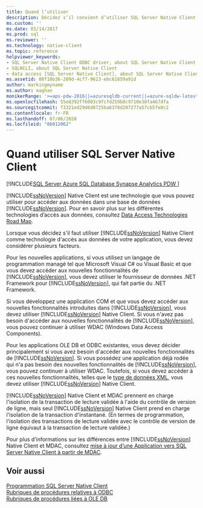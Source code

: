 ```yaml
---
title: Quand l’utiliser
description: Décidez s’il convient d’utiliser SQL Server Native Client, qui est l’une des nombreuses technologies que vous pouvez utiliser pour accéder aux données d’une base de données SQL Server.
ms.custom: ''
ms.date: 03/14/2017
ms.prod: sql
ms.reviewer: ''
ms.technology: native-client
ms.topic: reference
helpviewer_keywords:
- SQL Server Native Client ODBC driver, about SQL Server Native Client ODBC driver
- SQLNCLI, about SQL Server Native Client
- data access [SQL Server Native Client], about SQL Server Native Client
ms.assetid: 08f18b36-209d-4cf7-9623-ebc61859a91d
author: markingmyname
ms.author: maghan
monikerRange: '>=aps-pdw-2016||=azuresqldb-current||=azure-sqldw-latest||>=sql-server-2016||=sqlallproducts-allversions||>=sql-server-linux-2017||=azuresqldb-mi-current'
ms.openlocfilehash: 55e8392ff6003c9fcfd259b8c9710e30fa467dfa
ms.sourcegitcommit: f3321ed29d6d8725ba6378d207277a57cb5fe8c2
ms.contentlocale: fr-FR
ms.lasthandoff: 07/06/2020
ms.locfileid: "86012062"
---
```

# <a name="when-to-use-sql-server-native-client"></a>Quand utiliser SQL Server Native Client
[!INCLUDE[SQL Server Azure SQL Database Synapse Analytics PDW ](../../includes/applies-to-version/sql-asdb-asdbmi-asa-pdw.md)]

  [!INCLUDE[ssNoVersion](../../includes/ssnoversion-md.md)] Native Client est une technologie que vous pouvez utiliser pour accéder aux données dans une base de données [!INCLUDE[ssNoVersion](../../includes/ssnoversion-md.md)].  Pour en savoir plus sur les différentes technologies d’accès aux données, consultez [Data Access Technologies Road Map](https://go.microsoft.com/fwlink/?LinkID=179186).  
  
 Lorsque vous décidez s'il faut utiliser [!INCLUDE[ssNoVersion](../../includes/ssnoversion-md.md)] Native Client comme technologie d'accès aux données de votre application, vous devez considérer plusieurs facteurs.  
  
 Pour les nouvelles applications, si vous utilisez un langage de programmation managé tel que Microsoft Visual C# ou Visual Basic et que vous devez accéder aux nouvelles fonctionnalités de [!INCLUDE[ssNoVersion](../../includes/ssnoversion-md.md)], vous devez utiliser le fournisseur de données .NET Framework pour [!INCLUDE[ssNoVersion](../../includes/ssnoversion-md.md)], qui fait partie du .NET Framework.  
  
 Si vous développez une application COM et que vous devez accéder aux nouvelles fonctionnalités introduites dans [!INCLUDE[ssNoVersion](../../includes/ssnoversion-md.md)], vous devez utiliser [!INCLUDE[ssNoVersion](../../includes/ssnoversion-md.md)] Native Client. Si vous n'avez pas besoin d'accéder aux nouvelles fonctionnalités de [!INCLUDE[ssNoVersion](../../includes/ssnoversion-md.md)], vous pouvez continuer à utiliser WDAC (Windows Data Access Components).  
  
 Pour les applications OLE DB et ODBC existantes, vous devez décider principalement si vous avez besoin d'accéder aux nouvelles fonctionnalités de [!INCLUDE[ssNoVersion](../../includes/ssnoversion-md.md)]. Si vous possédez une application déjà rodée qui n'a pas besoin des nouvelles fonctionnalités de [!INCLUDE[ssNoVersion](../../includes/ssnoversion-md.md)], vous pouvez continuer à utiliser WDAC. Toutefois, si vous devez accéder à ces nouvelles fonctionnalités, telles que le [type de données XML](../../t-sql/xml/xml-transact-sql.md), vous devez utiliser [!INCLUDE[ssNoVersion](../../includes/ssnoversion-md.md)] Native Client.  
  
 [!INCLUDE[ssNoVersion](../../includes/ssnoversion-md.md)] Native Client et MDAC prennent en charge l'isolation de la transaction de lecture validée à l'aide du contrôle de version de ligne, mais seul [!INCLUDE[ssNoVersion](../../includes/ssnoversion-md.md)] Native Client prend en charge l'isolation de la transaction d'instantané. (En termes de programmation, l'isolation des transactions de lecture validée avec le contrôle de version de ligne équivaut à la transaction de lecture validée.)  
  
 Pour plus d’informations sur les différences entre [!INCLUDE[ssNoVersion](../../includes/ssnoversion-md.md)] Native Client et MDAC, consultez [mise à jour d’une Application vers SQL Server Native Client à partir de MDAC](../../relational-databases/native-client/applications/updating-an-application-to-sql-server-native-client-from-mdac.md).  
  
## <a name="see-also"></a>Voir aussi  
 [Programmation SQL Server Native Client](../../relational-databases/native-client/sql-server-native-client-programming.md)   
 [Rubriques de procédures relatives à ODBC](../../relational-databases/native-client-odbc-how-to/odbc-how-to-topics.md)   
 [Rubriques de procédures liées à OLE DB](../../relational-databases/native-client-ole-db-how-to/ole-db-how-to-topics.md)  
  
  
